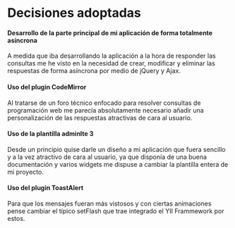 # Decisiones adoptadas

#### Desarrollo de la parte principal de mi aplicación de forma totalmente asíncrona

 A medida que iba desarrollando la aplicación a la hora de responder las consultas me he visto en la necesidad 
de crear, modificar y eliminar las respuestas de forma asíncrona por medio de jQuery y Ajax.

#### Uso del plugin CodeMirror

 Al tratarse de un foro técnico enfocado para resolver consultas de programación web me parecía absolutamente
necesario añadir una personalización de las respuestas atractivas de cara al usuario.

#### Uso de la plantilla adminlte 3

 Desde un principio quise darle un diseño a mi aplicación que fuera sencillo y a la vez atractivo de cara al usuario,
ya que disponía de una buena documentación y varios widgets me dispuse a cambiar la plantilla entera de mi proyecto.
 
#### Uso del plugin ToastAlert

 Para que los mensajes fueran más vistosos y con ciertas animaciones pense cambiar el típico setFlash que trae integrado
el YII Frammework por estos.
